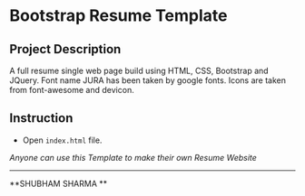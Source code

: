 # Bootstrap Resume Template

## Project Description
A full resume single web page build using HTML, CSS, Bootstrap and JQuery.
Font name JURA has been taken by google fonts.
Icons are taken from font-awesome and devicon.

## Instruction
- Open `index.html` file.

_Anyone can use this Template to make their own Resume Website_

---
**SHUBHAM SHARMA **
